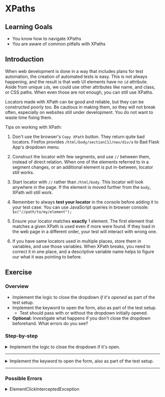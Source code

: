 # XPaths

## Learning Goals

- You know how to navigate XPaths
- You are aware of common pitfalls with XPaths

## Introduction

When web development is done in a way that includes plans for test automation,
the creation of automated tests is easy. This is not always happening, and the
result is that web UI elements have no `id` attribute. Aside from unique `id`s,
we could use other attributes like name, and class, or CSS paths. When even
those are not enough, you can still use XPaths.

Locators made with XPath can be good and reliable, but they can be constructed
poorly too. Be cautious in making them, so they will not break often, especially
on websites still under development. You do not want to waste time fixing them.

Tips on working with XPath:

1. Don't use the browser's `Copy XPath` button. They return quite bad locators.
Firefox provides `/html/body/section[1]/nav/div/a` to Bad Flask App's dropdown
menu.

2. Construct the locator with few segments, and use `//` between them, instead
of direct relation. When one of the elements referred to in a segment changes,
or an additional element is put in-between, locator still works.

3. Start locator with `//` rather than `/html/body`. This locator will look
anywhere in the page. If the element is moved further from the `body`, XPath
will still work.

4. Remember to always **test your locator** in the console before adding it to
your test case. You can use JavaScript queries in browser console:
`$x("//path/to/my/element");`

5. Ensure your locator matches **exactly** 1 element. The first element that
matches a given XPath is used even if more were found. If they load in the web
page in a different order, your test will interact with wrong one.

4. If you have same locators used in multiple places, store them in variables,
and use those variables. When XPath breaks, you need to correct it in one place,
and a descriptive variable name helps to figure our what it was pointing to
before.

## Exercise

### Overview

- Implement the logic to close the dropdown _if it's opened_ as part of the test setup.
- Implement the keyword to open the form, also as part of the test setup.
  - Test should pass with or without the dropdown initially opened.
- **Optional:** Investigate what happens if you don't close the dropdown beforehand.
What errors do you see?

### Step-by-step

<details>
  <summary>Implement the logic to close the dropdown if it's open.</summary>

<br />

- Create a variable called `OPENED DROPDOWN` and set it to `//div[contains(@class, 'open')]`
- Implement the keyword called `Close Dropdown If Opened` that clicks the element `OPENED DROPDOWN`.

<details>
  <summary>SeleniumLibrary</summary>

- Use `Run Keyword And Return Status` and `Page Should Contain Element` to check if the dropdown is opened.
Store the result in a variable called `element visible`.
- Using your new variable, use `Run Keyword If` to conditionally close the dropdown.

</details> <!-- SeleniumLibrary -->

<details>
  <summary>Browser</summary>

- Use `Get Element State` with `visible` as the state and store it in a variable.
- Using your new variable, use `Run Keyword If` to conditionally close the dropdown.

</details> <!-- Browser -->

<details>
  <summary>What just happened?</summary>

<br />

As we land on Bad Flask App, we _might_ see a huge dropdown opened
covering the whole website. It opens at random, so there's no knowing whether it
will open in our test case or not. While we're looking at the Bad Flask App, let's
open our developer console by right-clicking anywhere on the screen and selecting `inspect`.
It's a good idea to keep the developer console always opened when you're writing web tests.
We notice, that the dropdown doesn't have an `id` field that would allow us to
easily access that element.

The dropdown button is an
`a` element, which has classes we could use, for example `dropdown-toggle`. However, there's a similar, but hidden `a`
element before in the HTML, so we can't use that `a` alone. Instead, we can use its parent
`div` element to handle the click, as it is the size of the button. Also, it has a class called `open` when the dropdown is opened which disappears when it's closed. So, in other words _if_ the `div` element has a class called `open`, we can click it to close it.

Since our locator is pretty generic, we add it to the `Variables` table in our resource file.
Following Robot Framework's best practices, we give our
variable an UPPER CASE name. As we write more code, we can add next XPaths into the table of `Variables`, every time giving them meaningful names.

</details>

> :bulb: When you click the dropdown in your browser window, there is an additional attribute
> added to the dropdown element: `aria-expanded: "true"` (or `false`). However, using this
> **doesn't** work, since the element doesn't have that attribute when the page is
> initially loaded. It loads the first time the element is clicked.
>
> In this case, we could've also used the `style="display: none;"` attribute of the first
> `a` element to determinate our dropdown element. Yet another way would be to check if the `ul` with class
> `dropdown-menu` is visible in the page, after checking that the page is fully loaded, to avoid
> creating race conditions. Often with XPaths, there is more than "one true answer".

</details> <!-- Implement the logic to close the dropdown if it's open. -->

---

<details>
  <summary>Implement the keyword to open the form, also as part of the test setup.</summary>

<br />

- Add a variable for our `//button` XPath.
- Implement the keyword called `Show Form` which clicks the `//button` element.

- Add `Test Setup` to your `Settings` table and call `Close Dropdown If Opened` and `Show Form`.

> It's possible that your line becomes quite long when you call multiple keywords.
> You can always split your keywords into multiple lines using `...` at the beginning
> of the next line.
>
> E.g.
>
> ```robot
> *** Settings ***
> Test Setup    Run Keywords
> ...           My First Keyword
> ...           AND
> ...           My Second Keyword
> ```

<details>
  <summary>What just happened?</summary>

Now we're able to close the dropdown if it's opened. We still need to show our form.
Again, we don't have an `id` for our element, but luckily the page has only one `button`,
so our XPath is fairly straightforward: `//button`. Again, even though our XPath is short,
it sounds too general, so better add it to the `Variables` table.

Now we have two new keywords: one that closes the dropdown if it is opened and one
that clicks the "Show Form" button. Let's add this to our `Test Setup`. We could
write a wrapper keyword that calls both our new keywords, or we can use the `Run Keywords`
keyword from the BuiltIn library directly. Using `Run Keywords` is a way to group
keywords into a single step if needed. We can link different keywords with `AND` after
each keyword and its parameters.

<br />

</details>

We can still validate our test behaves as expected by running `robot -d output tests/form.robot`.
Our test should open the browser to Bad Flask App, check if the dropdown is opened and close it
when possible, click the "Show Form" button, and finally close the browser.

</details> <!-- Implement the keyword to open the form, also as part of the test setup. -->

---

### Possible Errors

<details>
  <summary>ElementClickInterceptedException</summary>

If you don't close the dropdown you might get an error which says something like this:

```text
ElementClickInterceptedException: Message: element click intercepted: Element <button id="showForm" style="width: 100px; margin: -100 auto 20 auto;">...</button> is not clickable at point (120, 206). Other element would receive the click: <ul class="dropdown-menu" role="menu" aria-labelledby="dLabel">...</ul>
```

This means that you're trying to access an element that is _behind_ another element.
If you try to click the area where the element is, but another element is on top of it, that top
element will receive our click instead, just as if a human was interacting with it. This occurs even
if the top element is completely transparent.

This is common with hover tooltips or menus. Some fields are hidden
behind other elements, and typically you need to close a menu or move your
cursor somewhere else to make the hover go away. For example, some forms
show helpful tooltips, but when a tooltip covers the "Submit" button,
your test execution will fail.

</details>
